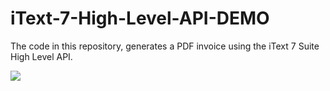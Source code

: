 # iText-7-High-Level-API-DEMO

The code in this repository, generates a PDF invoice using the iText 7 Suite High Level API.

![](https://imgur.com/tPxd4PA)



